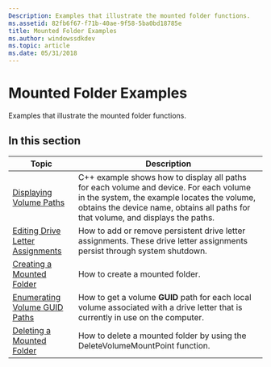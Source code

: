 ```yaml
---
Description: Examples that illustrate the mounted folder functions.
ms.assetid: 82fb6f67-f71b-40ae-9f58-5ba0bd18785e
title: Mounted Folder Examples
ms.author: windowssdkdev
ms.topic: article
ms.date: 05/31/2018
---
```


# Mounted Folder Examples

Examples that illustrate the mounted folder functions.

## In this section



| Topic                                                                               | Description                                                                                                                                                                                                                          |
|-------------------------------------------------------------------------------------|--------------------------------------------------------------------------------------------------------------------------------------------------------------------------------------------------------------------------------------|
| [Displaying Volume Paths](displaying-volume-paths.md)<br/>                   | C++ example shows how to display all paths for each volume and device. For each volume in the system, the example locates the volume, obtains the device name, obtains all paths for that volume, and displays the paths.<br/> |
| [Editing Drive Letter Assignments](editing-drive-letter-assignments.md)<br/> | How to add or remove persistent drive letter assignments. These drive letter assignments persist through system shutdown.<br/>                                                                                                 |
| [Creating a Mounted Folder](mounting-a-volume-at-a-mount-point.md)<br/>      | How to create a mounted folder.<br/>                                                                                                                                                                                           |
| [Enumerating Volume GUID Paths](enumerating-unique-volume-names.md)<br/>     | How to get a volume **GUID** path for each local volume associated with a drive letter that is currently in use on the computer.<br/>                                                                                          |
| [Deleting a Mounted Folder](unmounting-a-volume-at-a-mount-point.md)<br/>    | How to delete a mounted folder by using the DeleteVolumeMountPoint function.<br/>                                                                                                                                              |



 

 

 




